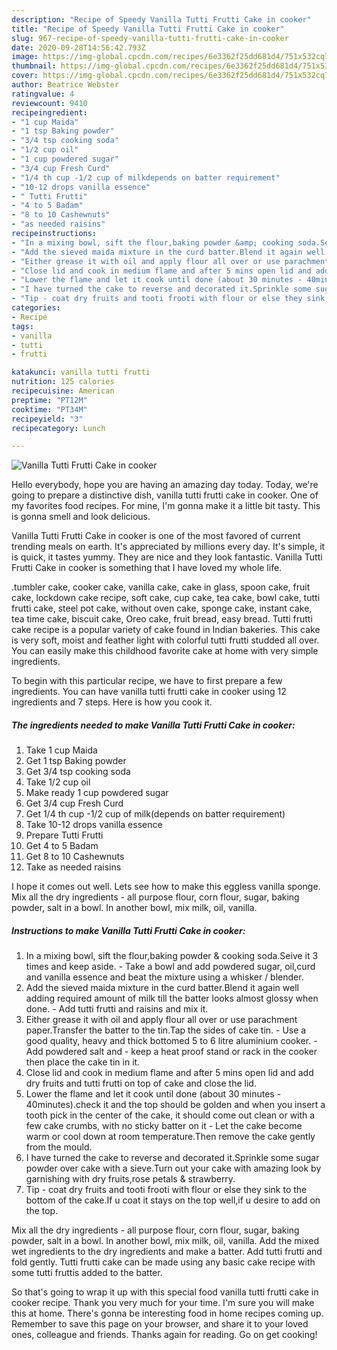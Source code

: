 ```yaml
---
description: "Recipe of Speedy Vanilla Tutti Frutti Cake in cooker"
title: "Recipe of Speedy Vanilla Tutti Frutti Cake in cooker"
slug: 967-recipe-of-speedy-vanilla-tutti-frutti-cake-in-cooker
date: 2020-09-28T14:56:42.793Z
image: https://img-global.cpcdn.com/recipes/6e3362f25dd681d4/751x532cq70/vanilla-tutti-frutti-cake-in-cooker-recipe-main-photo.jpg
thumbnail: https://img-global.cpcdn.com/recipes/6e3362f25dd681d4/751x532cq70/vanilla-tutti-frutti-cake-in-cooker-recipe-main-photo.jpg
cover: https://img-global.cpcdn.com/recipes/6e3362f25dd681d4/751x532cq70/vanilla-tutti-frutti-cake-in-cooker-recipe-main-photo.jpg
author: Beatrice Webster
ratingvalue: 4
reviewcount: 9410
recipeingredient:
- "1 cup Maida"
- "1 tsp Baking powder"
- "3/4 tsp cooking soda"
- "1/2 cup oil"
- "1 cup powdered sugar"
- "3/4 cup Fresh Curd"
- "1/4 th cup -1/2 cup of milkdepends on batter requirement"
- "10-12 drops vanilla essence"
- " Tutti Frutti"
- "4 to 5 Badam"
- "8 to 10 Cashewnuts"
- "as needed raisins"
recipeinstructions:
- "In a mixing bowl, sift the flour,baking powder &amp; cooking soda.Seive it 3 times and keep aside. Take a bowl and add powdered sugar, oil,curd and vanilla essence and beat the mixture using a whisker / blender."
- "Add the sieved maida mixture in the curd batter.Blend it again well adding required amount of milk till the batter looks almost glossy when done. Add tutti frutti and raisins and mix it."
- "Either grease it with oil and apply flour all over or use parachment paper.Transfer the batter to the tin.Tap the sides of cake tin. Use a good quality, heavy and thick bottomed 5 to 6 litre aluminium cooker. Add powdered salt and keep a heat proof stand or rack in the cooker then place the cake tin in it."
- "Close lid and cook in medium flame and after 5 mins open lid and add dry fruits and tutti frutti on top of cake and close the lid."
- "Lower the flame and let it cook until done (about 30 minutes - 40minutes).check it and the top should be golden and when you insert a tooth pick in the center of the cake, it should come out clean or with a few cake crumbs, with no sticky batter on it Let the cake become warm or cool down at room temperature.Then remove the cake gently from the mould."
- "I have turned the cake to reverse and decorated it.Sprinkle some sugar powder over cake with a sieve.Turn out your cake with amazing look by garnishing with dry fruits,rose petals &amp; strawberry."
- "Tip - coat dry fruits and tooti frooti with flour or else they sink to the bottom of the cake.If u coat it stays on the top well,if u desire to add on the top."
categories:
- Recipe
tags:
- vanilla
- tutti
- frutti

katakunci: vanilla tutti frutti 
nutrition: 125 calories
recipecuisine: American
preptime: "PT12M"
cooktime: "PT34M"
recipeyield: "3"
recipecategory: Lunch

---
```



![Vanilla Tutti Frutti Cake in cooker](https://img-global.cpcdn.com/recipes/6e3362f25dd681d4/751x532cq70/vanilla-tutti-frutti-cake-in-cooker-recipe-main-photo.jpg)

Hello everybody, hope you are having an amazing day today. Today, we're going to prepare a distinctive dish, vanilla tutti frutti cake in cooker. One of my favorites food recipes. For mine, I'm gonna make it a little bit tasty. This is gonna smell and look delicious.

Vanilla Tutti Frutti Cake in cooker is one of the most favored of current trending meals on earth. It's appreciated by millions every day. It's simple, it is quick, it tastes yummy. They are nice and they look fantastic. Vanilla Tutti Frutti Cake in cooker is something that I have loved my whole life.

.tumbler cake, cooker cake, vanilla cake, cake in glass, spoon cake, fruit cake, lockdown cake recipe, soft cake, cup cake, tea cake, bowl cake, tutti frutti cake, steel pot cake, without oven cake, sponge cake, instant cake, tea time cake, biscuit cake, Oreo cake, fruit bread, easy bread. Tutti frutti cake recipe is a popular variety of cake found in Indian bakeries. This cake is very soft, moist and feather light with colorful tutti frutti studded all over. You can easily make this childhood favorite cake at home with very simple ingredients.


To begin with this particular recipe, we have to first prepare a few ingredients. You can have vanilla tutti frutti cake in cooker using 12 ingredients and 7 steps. Here is how you cook it.

<!--inarticleads1-->

##### The ingredients needed to make Vanilla Tutti Frutti Cake in cooker:

1. Take 1 cup Maida
1. Get 1 tsp Baking powder
1. Get 3/4 tsp cooking soda
1. Take 1/2 cup oil
1. Make ready 1 cup powdered sugar
1. Get 3/4 cup Fresh Curd
1. Get 1/4 th cup -1/2 cup of milk(depends on batter requirement)
1. Take 10-12 drops vanilla essence
1. Prepare  Tutti Frutti
1. Get 4 to 5 Badam
1. Get 8 to 10 Cashewnuts
1. Take as needed raisins


I hope it comes out well. Lets see how to make this eggless vanilla sponge. Mix all the dry ingredients - all purpose flour, corn flour, sugar, baking powder, salt in a bowl. In another bowl, mix milk, oil, vanilla. 

<!--inarticleads2-->

##### Instructions to make Vanilla Tutti Frutti Cake in cooker:

1. In a mixing bowl, sift the flour,baking powder &amp; cooking soda.Seive it 3 times and keep aside. - Take a bowl and add powdered sugar, oil,curd and vanilla essence and beat the mixture using a whisker / blender.
1. Add the sieved maida mixture in the curd batter.Blend it again well adding required amount of milk till the batter looks almost glossy when done. - Add tutti frutti and raisins and mix it.
1. Either grease it with oil and apply flour all over or use parachment paper.Transfer the batter to the tin.Tap the sides of cake tin. - Use a good quality, heavy and thick bottomed 5 to 6 litre aluminium cooker. - Add powdered salt and - keep a heat proof stand or rack in the cooker then place the cake tin in it.
1. Close lid and cook in medium flame and after 5 mins open lid and add dry fruits and tutti frutti on top of cake and close the lid.
1. Lower the flame and let it cook until done (about 30 minutes - 40minutes).check it and the top should be golden and when you insert a tooth pick in the center of the cake, it should come out clean or with a few cake crumbs, with no sticky batter on it - Let the cake become warm or cool down at room temperature.Then remove the cake gently from the mould.
1. I have turned the cake to reverse and decorated it.Sprinkle some sugar powder over cake with a sieve.Turn out your cake with amazing look by garnishing with dry fruits,rose petals &amp; strawberry.
1. Tip - coat dry fruits and tooti frooti with flour or else they sink to the bottom of the cake.If u coat it stays on the top well,if u desire to add on the top.


Mix all the dry ingredients - all purpose flour, corn flour, sugar, baking powder, salt in a bowl. In another bowl, mix milk, oil, vanilla. Add the mixed wet ingredients to the dry ingredients and make a batter. Add tutti frutti and fold gently. Tutti frutti cake can be made using any basic cake recipe with some tutti fruttis added to the batter. 

So that's going to wrap it up with this special food vanilla tutti frutti cake in cooker recipe. Thank you very much for your time. I'm sure you will make this at home. There's gonna be interesting food in home recipes coming up. Remember to save this page on your browser, and share it to your loved ones, colleague and friends. Thanks again for reading. Go on get cooking!
